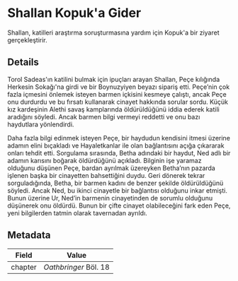 # Shallan Kopuk'a Gider
Shallan, katilleri araştırma soruşturmasına yardım için Kopuk'a bir ziyaret gerçekleştirir.

## Details
Torol Sadeas'ın katilini bulmak için ipuçları arayan Shallan, Peçe kılığında Herkesin Sokağı'na girdi ve bir Boynuzyiyen beyazı sipariş etti. Peçe’nin çok fazla içmesini önlemek isteyen barmen içkisini kesmeye çalıştı, ancak Peçe onu durdurdu ve bu fırsatı kullanarak cinayet hakkında sorular sordu. Küçük kız kardeşinin Alethi savaş kamplarında öldürüldüğünü iddia ederek katili aradığını söyledi. Ancak barmen bilgi vermeyi reddetti ve onu bazı haydutlara yönlendirdi. 

Daha fazla bilgi edinmek isteyen Peçe, bir haydudun kendisini itmesi üzerine adamın elini bıçakladı ve Hayaletkanlar ile olan bağlantısını açığa çıkararak onları tehdit etti. Sorgulama sırasında, Betha adındaki bir haydut, Ned adlı bir adamın karısını boğarak öldürdüğünü açıkladı. Bilginin işe yaramaz olduğunu düşünen Peçe, bardan ayrılmak üzereyken Betha’nın pazarda işlenen başka bir cinayetten bahsettiğini duydu. Geri dönerek tekrar sorguladığında, Betha, bir barmen kadını de benzer şekilde öldürüldüğünü söyledi. Ancak Ned, bu ikinci cinayetle bir bağlantısı olduğunu inkar etmişti. Bunun üzerine Ur, Ned’in barmenin cinayetinden de sorumlu olduğunu düşünerek onu öldürdü. Bunun bir çifte cinayet olabileceğini fark eden Peçe, yeni bilgilerden tatmin olarak tavernadan ayrıldı.

## Metadata
| Field | Value |
| ----- | ----- |
| chapter | *Oathbringer* Böl. 18 |
